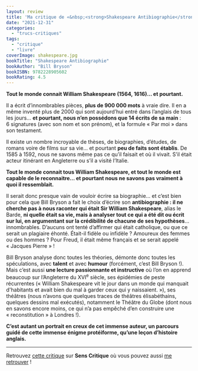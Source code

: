 ```yaml
---
layout: review
title: 'Ma critique de «&nbsp;<strong>Shakespeare Antibiographie</strong>&nbsp;» de <em>Bill Bryson</em>'
date: "2021-12-31"
categories: 
  - "trucs-critiques"
tags: 
  - "critique"
  - "livre"
coverImage: shakespeare.jpg
bookTitle: "Shakespeare Antibiographie"
bookAuthor: "Bill Bryson"
bookISBN: 9782228905602  
bookRating: 4.5
---
```


**Tout le monde connait William Shakespeare (1564, 1616)… et pourtant.**

Il a écrit d’innombrables pièces, **plus de 900&nbsp;000&nbsp;mots** à vraie dire. Il en a même inventé plus de 2000 qui sont aujourd’hui entré dans l’anglais de tous les jours… **et pourtant, nous n’en possédons que 14&nbsp;écrits de sa main**&nbsp;: 6&nbsp;signatures (avec son nom et son prénom), et la formule «&nbsp;Par moi&nbsp;» dans son testament.

Il existe un nombre incroyable de thèses, de biographies, d’études, de romans voire de films sur sa vie… et pourtant **peu de faits sont établis**. De 1585 à 1592, nous ne savons même pas ce qu’il faisait et où il vivait. S’il était acteur itinérant en Angleterre ou s’il a visité l’Italie.

**Tout le monde connait tous William Shakespeare, et tout le monde est capable de le reconnaitre… et pourtant nous ne savons pas vraiment à quoi il ressemblait.**

Il serait donc presque vain de vouloir écrire sa biographie… et c’est bien pour cela que Bill Bryson a fait le choix d’écrire son **antibiographie&nbsp;: il ne cherche pas à nous raconter qui était Sir William Shakespeare**, alias le Barde, **ni quelle était sa vie, mais à analyser tout ce qui a été dit ou écrit sur lui, en argumentant sur la crédibilité de chacune de ses hypothèses**… innombrables. D’aucuns ont tenté d’affirmer qui était catholique, ou que ce serait un plagiaire éhonté. Était-il fidèle ou infidèle&nbsp;? Amoureux des femmes ou des hommes&nbsp;? Pour Freud, il était même français et se serait appelé «&nbsp;Jacques Pierre&nbsp;» !

Bill Bryson analyse donc toutes les théories, démonte donc toutes les spéculations, avec **talent** et avec **humour** (forcément, c’est Bill Bryson&nbsp;!). Mais c’est aussi **une lecture passionnante et instructive** où l’on en apprend beaucoup sur l’Angleterre du XVI<sup>e</sup>&nbsp;siècle, ses épidémies de peste récurrentes («&nbsp;William Shakespeare vit le jour dans un monde qui manquait d'habitants et avait bien du mal à garder ceux qui y naissaient.&nbsp;»), ses théâtres (nous n’avons que quelques traces de théâtres élisabéthains, quelques dessins mal exécutés), notamment le Théâtre du Globe (dont nous en savons encore moins, ce qui n’a pas empêché d’en construire une «&nbsp;reconstitution&nbsp;» à Londres !).

**C’est autant un portrait en creux de cet immense auteur, un parcours guidé de cette immense énigme protéiforme, qu’une leçon d’histoire anglais.**
 
* * *

Retrouvez [cette critique](https://www.senscritique.com/livre/Shakespeare_antibiographie/critique/261632041) sur **Sens Critique** où vous pouvez aussi [me retrouver](http://www.senscritique.com/Arnaud_Malon) !
